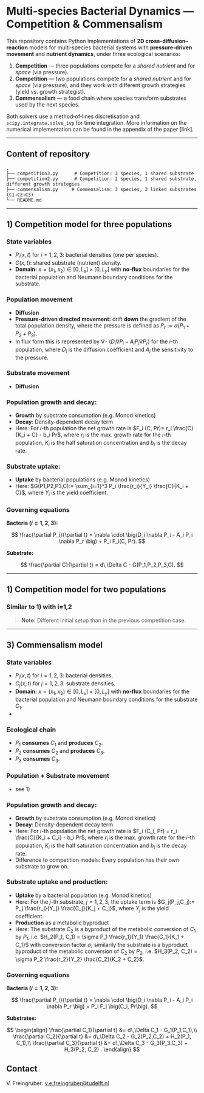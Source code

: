 # Multi-species Bacterial Dynamics — Competition & Commensalism

This repository contains Python implementations of **2D cross-diffusion–reaction** models for multi‑species bacterial systems with **pressure‑driven movement** and **nutrient dynamics**, under three ecological scenarios:

1. **Competition** — three populations compete for a *shared nutrient* and for *space* (via pressure).
2. **Competition** — two populations compete for a *shared nutrient* and for *space* (via pressure), and they work with different growth strategies (yield vs. growth strategist).
3. **Commensalism** — a food chain where species transform substrates used by the next species.

Both solvers use a method‑of‑lines discretisation and `scipy.integrate.solve_ivp` for time integration.
More information on the numerical implementation can be found in the appendix of the paper [link].

---

## Content of repository

```
.
├── competition3.py      # Competition: 3 species, 1 shared substrate
├── competition2.py      # Competition: 2 species, 1 shared substrate, different growth strategies
├── commensalism.py     # Commensalism: 3 species, 3 linked substrates (C1→C2→C3)
└── README.md
```

---
## 1) Competition model for three populations

### State variables
- $P_i(x,t)$ for $i=1,2,3$: bacterial densities (one per species).  
- $C(x,t)$: shared substrate (nutrient) density.  
- **Domain:** $x=(x_1,x_2)\in[0,L_x]\times[0,L_y]$ with **no‑flux** boundaries for the bacterial population and Neumann boundary conditions for the substrate.

### Population movement
- **Diffusion**
- **Pressure-driven directed movement:** drift **down** the gradient of the total population density, where the pressure is defined as $P_r:=\alpha (P_1+P_2+P_3)$.
- In flux form this is represented by $\nabla \cdot \big(D_i \nabla P_i - A_i P_i \nabla P_r \big)$ for the $i$-th population, where $D_i$ is the diffusion coefficient and $A_i$ the sensitivity to the pressure.

### Substrate movement
- **Diffusion**

### Population growth and decay:
- **Growth** by substrate consumption (e.g. Monod kinetics)
- **Decay**: Density-dependent decay term
- Here: For $i$-th population the net growth rate is $F_i (C, Pr)= r_i \frac{C}{K_i + C} - b_i Pr$, where $r_i$ is the max. growth rate for the $i$-th population, $K_i$ is the half saturation concentration and $b_i$ is the decay rate.

### Substrate uptake:
- **Uptake** by bacterial populations (e.g. Monod kinetics)
- Here: $G(P1,P2,P3,C):= \sum_{i=1}^3 P_i \frac{r_i}{Y_i} \frac{C}{K_i + C}$, where $Y_i$ is the yield coefficient.

### Governing equations
**Bacteria ($i=1,2,3$):**

$$
\frac{\partial P_i}{\partial t}
= \nabla \cdot \big(D_i \nabla P_i - A_i P_i \nabla P_r \big) + P_i F_i(C, Pr).
$$

**Substrate:**

$$
\frac{\partial C}{\partial t}
= d\,\Delta C - G(P_1,P_2,P_3,C).
$$

---

## 1) Competition model for two populations

### Similar to 1) with i=1,2
> **Note:** Different initial setup than in the previous competition case.

---

## 3) Commensalism model

### State variables
- $P_i(x,t)$ for $i=1,2,3$: bacterial densities.  
- $C_j(x,t)$ for $j=1,2,3$: substrate densities.  
- **Domain:** $x=(x_1,x_2)\in[0,L_x]\times[0,L_y]$ with **no‑flux** boundaries for the bacterial population and Neumann boundary conditions for the substrate $C_1$.
- 
### Ecological chain
- $P_1$ **consumes** $C_1$ and **produces** $C_2$.  
- $P_2$ **consumes** $C_2$ and **produces** $C_3$.  
- $P_3$ **consumes** $C_3$.

### Population + Substrate movement
- see 1)

### Population growth and decay:
- **Growth** by substrate consumption (e.g. Monod kinetics)
- **Decay**: Density-dependent decay term
- Here: For $i$-th population the net growth rate is $F_i (C_i, Pr) = r_i \frac{C}{K_i + C_i} - b_i Pr$, where $r_i$ is the max. growth rate for the $i$-th population, $K_i$ is the half saturation concentration and $b_i$ is the decay rate.
- Difference to competition models: Every population has their own substrate to grow on.

### Substrate uptake and production:
- **Uptake** by a bacterial population (e.g. Monod kinetics)
- Here: For the $j$-th substrate, $j=1,2,3$, the uptake term is $G_j(P_j,C_j):=  P_j \frac{r_j}{Y_j} \frac{C_j}{K_j + C_j}$, where $Y_j$ is the yield coefficient.
- **Production** as a metabolic byproduct
- Here: The substrate $C_2$ is a byproduct of the metabolic conversion of $C_1$ by $P_1$, i.e. $H_2(P_1, C_1) = \sigma P_1 \frac{r_1}{Y_1} \frac{C_1}{K_1 + C_1}$ with conversion factor $\sigma$; similarily the substrate is a byproduct byproduct of the metabolic conversion of $C_2$ by $P_2$, i.e. $H_3(P_2, C_2) = \sigma P_2 \frac{r_2}{Y_2} \frac{C_2}{K_2 + C_2}$.

### Governing equations
**Bacteria ($i=1,2,3$):**

$$
\frac{\partial P_i}{\partial t}
= \nabla \cdot \big(D_i \nabla P_i - A_i P_i \nabla P_r \big) + P_i F_i \big(C_i, Pr\big).
$$

**Substrates:**

$$
\begin{align}
\frac{\partial C_1}{\partial t} &= d\,\Delta C_1 - G_1(P_1,C_1),\\
\frac{\partial C_2}{\partial t} &= d\,\Delta C_2 - G_2(P_2,C_2) + H_2(P_1, C_1),\\
\frac{\partial C_3}{\partial t} &= d\,\Delta C_3 - G_3(P_3,C_3) + H_3(P_2, C_2) .
\end{align}
$$

## Contact

V. Freingruber: v.e.freingruber@tudelft.nl

